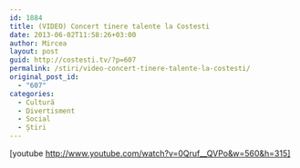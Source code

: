 ```yaml
---
id: 1884
title: (VIDEO) Concert tinere talente la Costesti
date: 2013-06-02T11:58:26+03:00
author: Mircea
layout: post
guid: http://costesti.tv/?p=607
permalink: /stiri/video-concert-tinere-talente-la-costesti/
original_post_id:
  - "607"
categories:
  - Cultură
  - Divertisment
  - Social
  - Știri
---
```

[youtube http://www.youtube.com/watch?v=0Qruf__QVPo&w=560&h=315]
